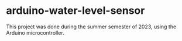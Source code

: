 # arduino-water-level-sensor
This project was done during the summer semester of 2023, using the Arduino microcontroller.
